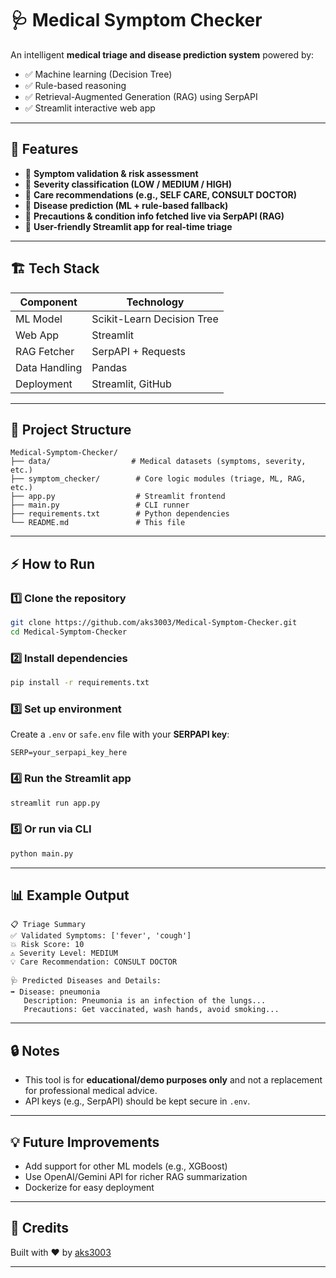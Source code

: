 
# 🩺 Medical Symptom Checker

An intelligent **medical triage and disease prediction system** powered by:
- ✅ Machine learning (Decision Tree)
- ✅ Rule-based reasoning
- ✅ Retrieval-Augmented Generation (RAG) using SerpAPI
- ✅ Streamlit interactive web app

---

## 🚀 Features

- 🌟 **Symptom validation & risk assessment**  
- 🌟 **Severity classification (LOW / MEDIUM / HIGH)**  
- 🌟 **Care recommendations (e.g., SELF CARE, CONSULT DOCTOR)**  
- 🌟 **Disease prediction (ML + rule-based fallback)**  
- 🌟 **Precautions & condition info fetched live via SerpAPI (RAG)**  
- 🌟 **User-friendly Streamlit app for real-time triage**

---

## 🏗 Tech Stack

| Component    | Technology                 |
|--------------|---------------------------|
| ML Model     | Scikit-Learn Decision Tree |
| Web App      | Streamlit                  |
| RAG Fetcher  | SerpAPI + Requests         |
| Data Handling| Pandas                     |
| Deployment   | Streamlit, GitHub          |

---

## 📂 Project Structure

```
Medical-Symptom-Checker/
├── data/                  # Medical datasets (symptoms, severity, etc.)
├── symptom_checker/        # Core logic modules (triage, ML, RAG, etc.)
├── app.py                  # Streamlit frontend
├── main.py                 # CLI runner
├── requirements.txt        # Python dependencies
└── README.md               # This file
```

---

## ⚡ How to Run

### 1️⃣ Clone the repository
```bash
git clone https://github.com/aks3003/Medical-Symptom-Checker.git
cd Medical-Symptom-Checker
```

### 2️⃣ Install dependencies
```bash
pip install -r requirements.txt
```

### 3️⃣ Set up environment
Create a `.env` or `safe.env` file with your **SERPAPI key**:
```
SERP=your_serpapi_key_here
```

### 4️⃣ Run the Streamlit app
```bash
streamlit run app.py
```

### 5️⃣ Or run via CLI
```bash
python main.py
```

---

## 📊 Example Output

```
📋 Triage Summary
✅ Validated Symptoms: ['fever', 'cough']
💥 Risk Score: 10
⚠️ Severity Level: MEDIUM
💡 Care Recommendation: CONSULT DOCTOR

🩺 Predicted Diseases and Details:
➡ Disease: pneumonia
   Description: Pneumonia is an infection of the lungs...
   Precautions: Get vaccinated, wash hands, avoid smoking...
```

---

## 🔒 Notes

- This tool is for **educational/demo purposes only** and not a replacement for professional medical advice.
- API keys (e.g., SerpAPI) should be kept secure in `.env`.

---

## 💡 Future Improvements

- Add support for other ML models (e.g., XGBoost)
- Use OpenAI/Gemini API for richer RAG summarization
- Dockerize for easy deployment

---

## 🙌 Credits

Built with ❤️ by [aks3003](https://github.com/aks3003)

---
